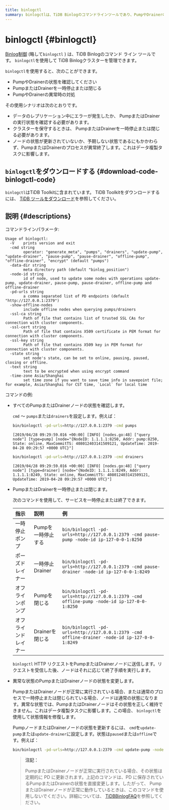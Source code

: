 ```yaml
---
title: binlogctl
summary: binlogctlは、TiDB Binlogのコマンドラインツールであり、PumpやDrainerの状態を管理し、異常時の対処が可能です。また、PumpやDrainerノードの状態を確認し、一時停止または閉じることができます。さらに、異常な状態の修復も行えます。BinlogctlはTiDB Toolkitに含まれており、コマンドラインパラメータを使用して操作します。PumpやDrainerノードの状態を変更する際は注意が必要です。
---
```


# binlogctl {#binlogctl}

[Binlog制御](https://github.com/pingcap/tidb-binlog/tree/release-7.5/binlogctl) (略して`binlogctl` ) は、TiDB Binlogのコマンド ライン ツールです。 `binlogctl`を使用して TiDB Binlogクラスターを管理できます。

`binlogctl`を使用すると、次のことができます。

-   PumpやDrainerの状態を確認してください
-   PumpまたはDrainerを一時停止または閉じる
-   PumpやDrainerの異常時の対処

その使用シナリオは次のとおりです。

-   データのレプリケーション中にエラーが発生したか、 PumpまたはDrainerの実行状態を確認する必要があります。
-   クラスターを保守するときは、 PumpまたはDrainerを一時停止または閉じる必要があります。
-   ノードの状態が更新されていないか、予期しない状態であるにもかかわらず、PumpまたはDrainerのプロセスが異常終了します。これはデータ複製タスクに影響します。

## <code>binlogctl</code>をダウンロードする {#download-code-binlogctl-code}

`binlogctl`はTiDB Toolkitに含まれています。 TiDB Toolkitをダウンロードするには、 [TiDB ツールをダウンロード](/download-ecosystem-tools.md)を参照してください。

## 説明 {#descriptions}

コマンドラインパラメータ:

    Usage of binlogctl:
      -V    prints version and exit
      -cmd string
            operator: "generate_meta", "pumps", "drainers", "update-pump", "update-drainer", "pause-pump", "pause-drainer", "offline-pump", "offline-drainer", "encrypt" (default "pumps")
      -data-dir string
            meta directory path (default "binlog_position")
      -node-id string
            id of node, used to update some nodes with operations update-pump, update-drainer, pause-pump, pause-drainer, offline-pump and offline-drainer
      -pd-urls string
            a comma separated list of PD endpoints (default "http://127.0.0.1:2379")
      -show-offline-nodes
            include offline nodes when querying pumps/drainers
      -ssl-ca string
            Path of file that contains list of trusted SSL CAs for connection with cluster components.
      -ssl-cert string
            Path of file that contains X509 certificate in PEM format for connection with cluster components.
      -ssl-key string
            Path of file that contains X509 key in PEM format for connection with cluster components.
      -state string
            set node's state, can be set to online, pausing, paused, closing or offline.
      -text string
            text to be encrypted when using encrypt command
      -time-zone Asia/Shanghai
            set time zone if you want to save time info in savepoint file; for example, Asia/Shanghai for CST time, `Local` for local time

コマンドの例:

-   すべてのPumpまたはDrainerノードの状態を確認します。

    `cmd` ～ `pumps`または`drainers`を設定します。例えば：

    ```bash
    bin/binlogctl -pd-urls=http://127.0.0.1:2379 -cmd pumps
    ```

        [2019/04/28 09:29:59.016 +00:00] [INFO] [nodes.go:48] ["query node"] [type=pump] [node="{NodeID: 1.1.1.1:8250, Addr: pump:8250, State: online, MaxCommitTS: 408012403141509121, UpdateTime: 2019-04-28 09:29:57 +0000 UTC}"]

    ```bash
    bin/binlogctl -pd-urls=http://127.0.0.1:2379 -cmd drainers
    ```

        [2019/04/28 09:29:59.016 +00:00] [INFO] [nodes.go:48] ["query node"] [type=drainer] [node="{NodeID: 1.1.1.1:8249, Addr: 1.1.1.1:8249, State: online, MaxCommitTS: 408012403141509121, UpdateTime: 2019-04-28 09:29:57 +0000 UTC}"]

-   PumpまたはDrainerを一時停止または閉じます。

    次のコマンドを使用して、サービスを一時停止または終了できます。

    | 指示         | 説明          | 例                                                                                              |
    | :--------- | :---------- | :--------------------------------------------------------------------------------------------- |
    | 一時停止ポンプ    | Pumpを一時停止する | `bin/binlogctl -pd-urls=http://127.0.0.1:2379 -cmd pause-pump -node-id ip-127-0-0-1:8250`      |
    | ポーズドレイナー   | 一時停止Drainer | `bin/binlogctl -pd-urls=http://127.0.0.1:2379 -cmd pause-drainer -node-id ip-127-0-0-1:8249`   |
    | オフラインポンプ   | Pumpを閉じる    | `bin/binlogctl -pd-urls=http://127.0.0.1:2379 -cmd offline-pump -node-id ip-127-0-0-1:8250`    |
    | オフラインドレイナー | Drainerを閉じる | `bin/binlogctl -pd-urls=http://127.0.0.1:2379 -cmd offline-drainer -node-id ip-127-0-0-1:8249` |

    `binlogctl` HTTP リクエストをPumpまたはDrainerノードに送信します。リクエストを受信した後、ノードはそれに応じて終了手順を実行します。

-   異常な状態のPumpまたはDrainerノードの状態を変更します。

    PumpまたはDrainerノードが正常に実行されている場合、または通常のプロセスで一時停止または閉じられている場合、ノードは通常の状態になります。異常な状態では、PumpまたはDrainerノードはその状態を正しく維持できません。これはデータ複製タスクに影響します。この場合、 `binlogctl`を使用して状態情報を修復します。

    PumpノードまたはDrainerノードの状態を更新するには、 `cmd`を`update-pump`または`update-drainer`に設定します。状態は`paused`または`offline`です。例えば：

    ```bash
    bin/binlogctl -pd-urls=http://127.0.0.1:2379 -cmd update-pump -node-id ip-127-0-0-1:8250 -state paused
    ```

    > **注記：**
    >
    > PumpまたはDrainerノードが正常に実行されている場合、その状態は定期的に PD に更新されます。上記のコマンドは、PD に保存されているPumpまたはDrainerの状態を直接変更します。したがって、 PumpまたはDrainerノードが正常に動作しているときは、このコマンドを使用しないでください。詳細については、 [TiDBBinlogFAQ](/tidb-binlog/tidb-binlog-faq.md)を参照してください。
